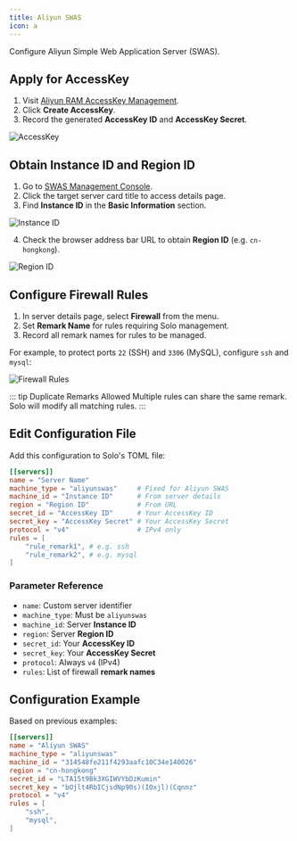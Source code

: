 ```yaml
---
title: Aliyun SWAS
icon: a
---
```


Configure Aliyun Simple Web Application Server (SWAS).

## Apply for AccessKey
1. Visit [Aliyun RAM AccessKey Management](https://ram.console.aliyun.com/profile/access-keys).
2. Click **Create AccessKey**.
3. Record the generated **AccessKey ID** and **AccessKey Secret**.

![AccessKey](/assets/guide/config/server/aliyun/accesskey.webp)

## Obtain Instance ID and Region ID
1. Go to [SWAS Management Console](https://swasnext.console.aliyun.com/servers).
2. Click the target server card title to access details page.
3. Find **Instance ID** in the **Basic Information** section.

![Instance ID](/assets/guide/config/server/aliyun/instanceid.webp)

4. Check the browser address bar URL to obtain **Region ID** (e.g. `cn-hongkong`).

![Region ID](/assets/guide/config/server/aliyun/regionid.webp)

## Configure Firewall Rules
1. In server details page, select **Firewall** from the menu.
2. Set **Remark Name** for rules requiring Solo management.
3. Record all remark names for rules to be managed.

For example, to protect ports `22` (SSH) and `3306` (MySQL), configure `ssh` and `mysql`:

![Firewall Rules](/assets/guide/config/server/aliyun/firewallrules.webp)

::: tip Duplicate Remarks Allowed
Multiple rules can share the same remark. Solo will modify all matching rules.
:::

## Edit Configuration File
Add this configuration to Solo's TOML file:

```toml
[[servers]]
name = "Server Name"
machine_type = "aliyunswas"     # Fixed for Aliyun SWAS
machine_id = "Instance ID"      # From server details
region = "Region ID"            # From URL
secret_id = "AccessKey ID"      # Your AccessKey ID
secret_key = "AccessKey Secret" # Your AccessKey Secret
protocol = "v4"                 # IPv4 only
rules = [
    "rule_remark1", # e.g. ssh
    "rule_remark2", # e.g. mysql
]
```

### Parameter Reference
* `name`: Custom server identifier
* `machine_type`: Must be `aliyunswas`
* `machine_id`: Server **Instance ID**
* `region`: Server **Region ID**
* `secret_id`: Your **AccessKey ID**
* `secret_key`: Your **AccessKey Secret**
* `protocol`: Always `v4` (IPv4)
* `rules`: List of firewall **remark names**

## Configuration Example
Based on previous examples:

```toml
[[servers]]
name = "Aliyun SWAS"
machine_type = "aliyunswas"
machine_id = "314548fe211f4293aafc10C34e140026"
region = "cn-hongkong"
secret_id = "LTA15t9Bk3XGIWVYbDzKumin"
secret_key = "bOjlt4RbICjsdNp90s)(IOxjl)(Cqnnz"
protocol = "v4"
rules = [
    "ssh",
    "mysql",
]
```
